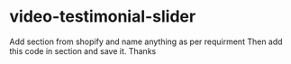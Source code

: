 # video-testimonial-slider
Add section from shopify and name anything as per requirment
Then add this code in section and save it.
Thanks
